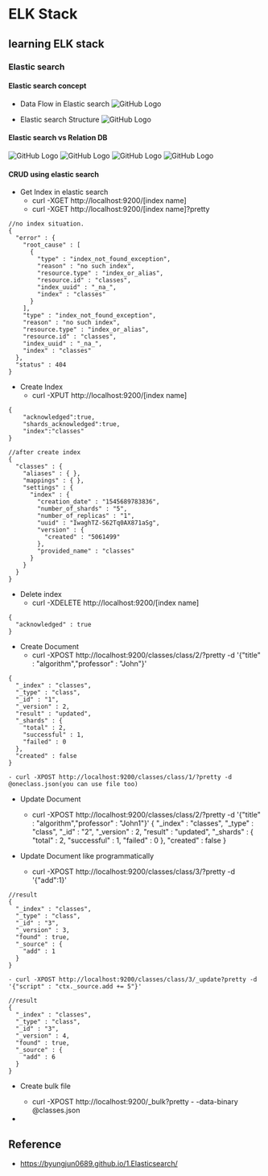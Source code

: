 # ELK Stack

## learning ELK stack

###  Elastic search 

#### Elastic search concept 

* Data Flow in Elastic search 
	![GitHub Logo](https://byungjun0689.github.io/src/201708/basic/concept/1.png)

* Elastic search Structure
	![GitHub Logo](https://byungjun0689.github.io/src/201708/basic/concept/3.png)

#### Elastic search vs Relation DB

![GitHub Logo](https://byungjun0689.github.io/src/201708/basic/concept/2.png)
![GitHub Logo](https://byungjun0689.github.io/src/201708/basic/concept/4.png)
![GitHub Logo](https://byungjun0689.github.io/src/201708/basic/concept/5.png)
![GitHub Logo](https://byungjun0689.github.io/src/201708/basic/concept/6.png)

#### CRUD using elastic search

* Get Index in elastic search
	- curl -XGET http://localhost:9200/[index name]
	- curl -XGET http://localhost:9200/[index name]?pretty 
```
//no index situation.
{
  "error" : {
    "root_cause" : [
      {
        "type" : "index_not_found_exception",
        "reason" : "no such index",
        "resource.type" : "index_or_alias",
        "resource.id" : "classes",
        "index_uuid" : "_na_",
        "index" : "classes"
      }
    ],
    "type" : "index_not_found_exception",
    "reason" : "no such index",
    "resource.type" : "index_or_alias",
    "resource.id" : "classes",
    "index_uuid" : "_na_",
    "index" : "classes"
  },
  "status" : 404
}
```
* Create Index
	- curl -XPUT http://localhost:9200/[index name]
```
{
	"acknowledged":true,
	"shards_acknowledged":true,
	"index":"classes"
}
```
```
//after create index
{
  "classes" : {
    "aliases" : { },
    "mappings" : { },
    "settings" : {
      "index" : {
        "creation_date" : "1545689783836",
        "number_of_shards" : "5",
        "number_of_replicas" : "1",
        "uuid" : "IwaghTZ-S62Tq0AX871aSg",
        "version" : {
          "created" : "5061499"
        },
        "provided_name" : "classes"
      }
    }
  }
}
```

* Delete index
	- curl -XDELETE http://localhost:9200/[index name]
```
{
  "acknowledged" : true
}
```

* Create Document
	- curl -XPOST http://localhost:9200/classes/class/2/?pretty -d '{"title" : "algorithm","professor" : "John"}'
```
{
  "_index" : "classes",
  "_type" : "class",
  "_id" : "1",
  "_version" : 2,
  "result" : "updated",
  "_shards" : {
    "total" : 2,
    "successful" : 1,
    "failed" : 0
  },
  "created" : false
}
```
	- curl -XPOST http://localhost:9200/classes/class/1/?pretty -d @oneclass.json(you can use file too)

* Update Document
	- curl -XPOST http://localhost:9200/classes/class/2/?pretty -d '{"title" : "algorithm","professor" : "John1"}'
{
  "_index" : "classes",
  "_type" : "class",
  "_id" : "2",
  "_version" : 2,
  "result" : "updated",
  "_shards" : {
    "total" : 2,
    "successful" : 1,
    "failed" : 0
  },
  "created" : false
}

* Update Document like programmatically

	- curl -XPOST http://localhost:9200/classes/class/3/?pretty -d '{"add":1}'
```
//result
{
  "_index" : "classes",
  "_type" : "class",
  "_id" : "3",
  "_version" : 3,
  "found" : true,
  "_source" : {
    "add" : 1
  }
}
```
	- curl -XPOST http://localhost:9200/classes/class/3/_update?pretty -d '{"script" : "ctx._source.add += 5"}'
```
//result
{
  "_index" : "classes",
  "_type" : "class",
  "_id" : "3",
  "_version" : 4,
  "found" : true,
  "_source" : {
    "add" : 6
  }
}
```

* Create bulk file
	- curl -XPOST http://localhost:9200/_bulk?pretty - -data-binary @classes.json

* 


## Reference
- https://byungjun0689.github.io/1.Elasticsearch/



